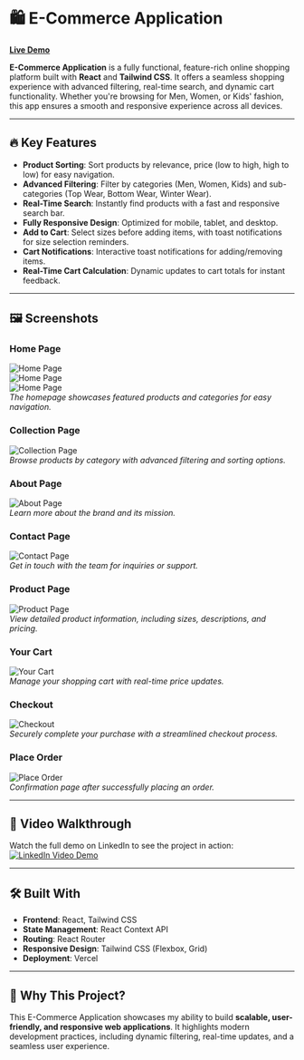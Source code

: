# 🛍️ **E-Commerce Application**

**[Live Demo](https://e-commerce-app-three-eta.vercel.app/)**

**E-Commerce Application** is a fully functional, feature-rich online shopping platform built with **React** and **Tailwind CSS**. It offers a seamless shopping experience with advanced filtering, real-time search, and dynamic cart functionality. Whether you're browsing for Men, Women, or Kids' fashion, this app ensures a smooth and responsive experience across all devices.

---

## 🔥 **Key Features**

- **Product Sorting**: Sort products by relevance, price (low to high, high to low) for easy navigation.
- **Advanced Filtering**: Filter by categories (Men, Women, Kids) and sub-categories (Top Wear, Bottom Wear, Winter Wear).
- **Real-Time Search**: Instantly find products with a fast and responsive search bar.
- **Fully Responsive Design**: Optimized for mobile, tablet, and desktop.
- **Add to Cart**: Select sizes before adding items, with toast notifications for size selection reminders.
- **Cart Notifications**: Interactive toast notifications for adding/removing items.
- **Real-Time Cart Calculation**: Dynamic updates to cart totals for instant feedback.

---

## 🖼️ **Screenshots**

### Home Page

![Home Page](./src/screenshots/Home1.png)  
![Home Page](./src/screenshots/Home2.png)  
![Home Page](./src/screenshots/Home3.png)  
_The homepage showcases featured products and categories for easy navigation._

### Collection Page

![Collection Page](./src/screenshots/Collection.png)  
_Browse products by category with advanced filtering and sorting options._

### About Page

![About Page](./src/screenshots/About.png)  
_Learn more about the brand and its mission._

### Contact Page

![Contact Page](./src/screenshots/Contact.png)  
_Get in touch with the team for inquiries or support._

### Product Page

![Product Page](./src/screenshots/ProductPage.png)  
_View detailed product information, including sizes, descriptions, and pricing._

### Your Cart

![Your Cart](./src/screenshots/YourCart.png)  
_Manage your shopping cart with real-time price updates._

### Checkout

![Checkout](./src/screenshots/Checkout.png)  
_Securely complete your purchase with a streamlined checkout process._

### Place Order

![Place Order](./src/screenshots/PlaceOrder.png)  
_Confirmation page after successfully placing an order._

---

## 🎥 **Video Walkthrough**

Watch the full demo on LinkedIn to see the project in action:  
[![LinkedIn Video Demo](https://img.shields.io/badge/Watch_Full_Video-0A66C2?style=for-the-badge&logo=linkedin&logoColor=white)](https://www.linkedin.com/feed/update/urn:li:activity:7274423125319020546/)

---

## 🛠️ **Built With**

- **Frontend**: React, Tailwind CSS
- **State Management**: React Context API
- **Routing**: React Router
- **Responsive Design**: Tailwind CSS (Flexbox, Grid)
- **Deployment**: Vercel

---

## 🚀 **Why This Project?**

This E-Commerce Application showcases my ability to build **scalable, user-friendly, and responsive web applications**. It highlights modern development practices, including dynamic filtering, real-time updates, and a seamless user experience.
